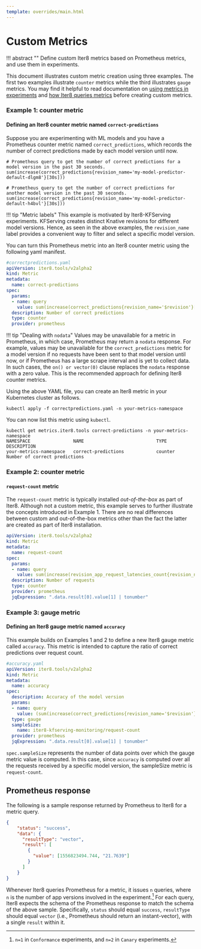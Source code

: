 ```yaml
---
template: overrides/main.html
---
```


# Custom Metrics

!!! abstract ""
    Define custom Iter8 metrics based on Prometheus metrics, and use them in experiments.

This document illustrates custom metric creation using three examples. The first two examples illustrate `counter` metrics while the third illustrates `gauge` metrics. You may find it helpful to read documentation on [using metrics in experiments](/reference/metrics/using-metrics) and [how Iter8 queries metrics](/reference/metrics/how-iter8-queries-metrics) before creating custom metrics.

### Example 1: counter metric

#### Defining an Iter8 counter metric named `correct-predictions`
Suppose you are experimenting with ML models and you have a Prometheus counter metric named `correct_predictions`, which records the number of correct predictions made by each model version until now.
```shell
# Prometheus query to get the number of correct predictions for a model version in the past 30 seconds.
sum(increase(correct_predictions{revision_name='my-model-predictor-default-dlgm8'}[30s]))
```
```shell
# Prometheus query to get the number of correct predictions for another model version in the past 30 seconds.
sum(increase(correct_predictions{revision_name='my-model-predictor-default-h4bvl'}[30s]))
```

!!! tip "Metric labels"
    This example is motivated by Iter8-KFServing experiments. KFServing creates distinct Knative revisions for different model versions. Hence, as seen in the above examples, the `revision_name` label provides a convenient way to filter and select a specific model version.

You can turn this Prometheus metric into an Iter8 counter metric using the following yaml manifest.
```yaml
#correctpredictions.yaml
apiVersion: iter8.tools/v2alpha2
kind: Metric
metadata:
  name: correct-predictions
spec:
  params:
  - name: query
    value: sum(increase(correct_predictions{revision_name='$revision'}[$interval])) or on() vector(0)
  description: Number of correct predictions
  type: counter
  provider: prometheus
```

!!! tip "Dealing with `nodata`"
    Values may be unavailable for a metric in Prometheus, in which case, Prometheus may return a `nodata` response. For example, values may be unavailable for the `correct_predictions` metric for a model version if no requests have been sent to that model version until now, or if Prometheus has a large scrape interval and is yet to collect data. In such cases, the `on() or vector(0)` clause replaces the `nodata` response with a zero value. This is the recommended approach for defining Iter8 counter metrics.


Using the above YAML file, you can create an Iter8 metric in your Kubernetes cluster as follows.
```shell
kubectl apply -f correctpredictions.yaml -n your-metrics-namespace
```

You can now list this metric using `kubectl`.
```shell
kubectl get metrics.iter8.tools correct-predictions -n your-metrics-namespace
NAMESPACE                NAME                           TYPE      DESCRIPTION
your-metrics-namespace   correct-predictions            counter   Number of correct predictions
```

### Example 2: counter metric

#### `request-count` metric
The `request-count` metric is typically installed *out-of-the-box* as part of Iter8. Although not a custom metric, this example serves to further illustrate the concepts introduced in Example 1. There are no real differences between custom and out-of-the-box metrics other than the fact the latter are created as part of Iter8 installation.
```yaml
apiVersion: iter8.tools/v2alpha2
kind: Metric
metadata:
  name: request-count
spec:
  params:
  - name: query
    value: sum(increase(revision_app_request_latencies_count{revision_name='$revision'}[$interval])) or on() vector(0)
  description: Number of requests
  type: counter
  provider: prometheus
  jqExpression: ".data.result[0].value[1] | tonumber"
```

### Example 3: gauge metric

#### Defining an Iter8 gauge metric named `accuracy`
This example builds on Examples 1 and 2 to define a new Iter8 gauge metric called `accuracy`. This metric is intended to capture the ratio of correct predictions over request count.
```yaml
#accuracy.yaml
apiVersion: iter8.tools/v2alpha2
kind: Metric
metadata:
  name: accuracy
spec:
  description: Accuracy of the model version
  params:
  - name: query
    value: (sum(increase(correct_predictions{revision_name='$revision'}[$interval])) or on() vector(0)) / (sum(increase(revision_app_request_latencies_count{revision_name='$revision'}[$interval])) or on() vector(0))
  type: gauge
  sampleSize: 
    name: iter8-kfserving-monitoring/request-count
  provider: prometheus
  jqExpression: ".data.result[0].value[1] | tonumber"
```

`spec.sampleSize` represents the number of data points over which the gauge metric value is computed. In this case, since `accuracy` is computed over all the requests received by a specific model version, the sampleSize metric is `request-count`.

## Prometheus response
The following is a sample response returned by Prometheus to Iter8 for a metric query.
```json
{
    "status": "success",
    "data": {
      "resultType": "vector",
      "result": [
        {
          "value": [1556823494.744, "21.7639"]
        }
      ]
    }
}
```
Whenever Iter8 queries Prometheus for a metric, it issues `n` queries, where `n` is the number of app versions involved in the experiment.[^1] For each query, Iter8 expects the schema of the Prometheus response to match the schema of the above sample. Specifically, `status` should equal `success`, `resultType` should equal `vector` (i.e., Prometheus should return an instant-vector), with a single `result` within it.

[^1]: `n=1` in `Conformance` experiments, and `n=2` in `Canary` experiments.
